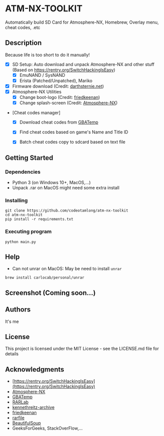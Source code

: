 # ATM-NX-TOOLKIT

Automatically build SD Card for Atmosphere-NX, Homebrew, Overlay menu, cheat codes, .etc

## Description

Because life is too short to do it manually!

- [x] SD Setup: Auto download and unpack Atmosphere-NX and other stuff (Based on https://rentry.org/SwitchHackingIsEasy)
  - [x] EmuNAND / SysNAND
  - [x] Erista (Patched/Unpatched), Mariko
- [x] Firmware download (Credit: [darthsternie.net](https://darthsternie.net/switch-firmwares/))
- [x] Atmosphere-NX Utilities
  - [x] Change boot-logo (Credit: [friedkeenan](https://github.com/friedkeenan/switch-logo-patcher))
  - [x] Change splash-screen (Credit: [Atmosphere-NX](https://github.com/Atmosphere-NX/Atmosphere))
- [Cheat codes manager]
  - [x] Download cheat codes from [GBATemp](https://gbatemp.net/download/cheat-codes-sxos-and-ams-main-cheat-file-updated.36311/)
  - [x] Find cheat codes based on game's Name and Title ID
  - [x] Batch cheat codes copy to sdcard based on text file
  

## Getting Started

### Dependencies

* Python 3 (on Windows 10+, MacOS,...)
* Unpack .rar on MacOS might need some extra install

### Installing

```
git clone https://github.com/codeotamlong/atm-nx-toolkit
cd atm-nx-toolkit
pip install -r requirements.txt
```

### Executing program

```
python main.py
```

## Help
* Can not unrar on MacOS: May be need to install ```unrar```
```
brew install carlocab/personal/unrar
```

## Screenshot (Coming soon...)

## Authors
It's me

## License

This project is licensed under the MIT License - see the LICENSE.md file for details

## Acknowledgments
* [https://rentry.org/SwitchHackingIsEasy](https://rentry.org/SwitchHackingIsEasy)
* [Atmosphere-NX](https://github.com/Atmosphere-NX/Atmosphere)
* [GBATemp](https://gbatemp.net/forums/nintendo-switch.283/)
* [RARLab](https://www.rarlab.com/rar_add.htm)
* [kennethreitz-archive](https://github.com/kennethreitz-archive/clint/)
* [friedkeenan](https://github.com/friedkeenan/switch-logo-patcher)
* [rarfile](https://github.com/markokr/rarfile)
* [BeautifulSoup](https://www.crummy.com/software/BeautifulSoup/)
* GeeksForGeeks, StackOverFlow,...
